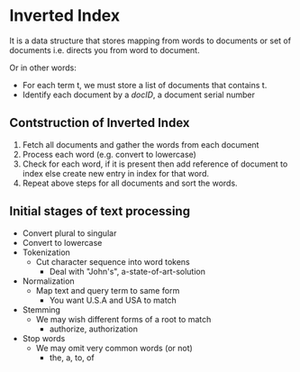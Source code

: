 # Inverted Index
It is a data structure that stores mapping from words to documents or set of documents i.e. directs you from word to document. 

Or in other words:
- For each term t, we must store a list of documents that contains t.
- Identify each document by a *docID*, a document serial number

## Contstruction of Inverted Index 
1. Fetch all documents and gather the words from each document
2. Process each word (e.g. convert to lowercase)
3. Check for each word, if it is present then add reference of document to index else create new entry in index for that word.
4. Repeat above steps for all documents and sort the words.

## Initial stages of text processing
* Convert plural to singular
* Convert to lowercase
* Tokenization
  - Cut character sequence into word tokens
    - Deal with "John's", a-state-of-art-solution
* Normalization
  - Map text and query term to same form
    - You want U.S.A and USA to match
* Stemming
  - We may wish different forms of a root to match
    - authorize, authorization
* Stop words
  - We may omit very common words (or not)
    - the, a, to, of
  
